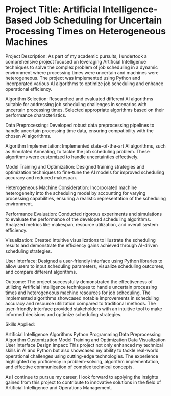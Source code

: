 # Project Title: Artificial Intelligence-Based Job Scheduling for Uncertain Processing Times on Heterogeneous Machines

Project Description:
As part of my academic pursuits, I undertook a comprehensive project focused on leveraging Artificial Intelligence techniques to solve the complex problem of job scheduling in a dynamic environment where processing times were uncertain and machines were heterogeneous. The project was implemented using Python and incorporated various AI algorithms to optimize job scheduling and enhance operational efficiency.

<Key Achievements:>

Algorithm Selection: Researched and evaluated different AI algorithms suitable for addressing job scheduling challenges in scenarios with uncertain processing times. Selected appropriate algorithms based on their performance characteristics.

Data Preprocessing: Developed robust data preprocessing pipelines to handle uncertain processing time data, ensuring compatibility with the chosen AI algorithms.

Algorithm Implementation: Implemented state-of-the-art AI algorithms, such as Simulated Annealing, to tackle the job scheduling problem. These algorithms were customized to handle uncertainties effectively.

Model Training and Optimization: Designed training strategies and optimization techniques to fine-tune the AI models for improved scheduling accuracy and reduced makespan.

Heterogeneous Machine Consideration: Incorporated machine heterogeneity into the scheduling model by accounting for varying processing capabilities, ensuring a realistic representation of the scheduling environment.

Performance Evaluation: Conducted rigorous experiments and simulations to evaluate the performance of the developed scheduling algorithms. Analyzed metrics like makespan, resource utilization, and overall system efficiency.

Visualization: Created intuitive visualizations to illustrate the scheduling results and demonstrate the efficiency gains achieved through AI-driven scheduling strategies.

User Interface: Designed a user-friendly interface using Python libraries to allow users to input scheduling parameters, visualize scheduling outcomes, and compare different algorithms.

Outcome:
The project successfully demonstrated the effectiveness of utilizing Artificial Intelligence techniques to handle uncertain processing times and heterogeneous machine resources for job scheduling. The implemented algorithms showcased notable improvements in scheduling accuracy and resource utilization compared to traditional methods. The user-friendly interface provided stakeholders with an intuitive tool to make informed decisions and optimize scheduling strategies.

Skills Applied:

Artificial Intelligence Algorithms
Python Programming
Data Preprocessing
Algorithm Customization
Model Training and Optimization
Data Visualization
User Interface Design
Impact:
This project not only enhanced my technical skills in AI and Python but also showcased my ability to tackle real-world operational challenges using cutting-edge technologies. The experience highlighted my proficiency in problem-solving, algorithm implementation, and effective communication of complex technical concepts.

As I continue to pursue my career, I look forward to applying the insights gained from this project to contribute to innovative solutions in the field of Artificial Intelligence and Operations Management.
